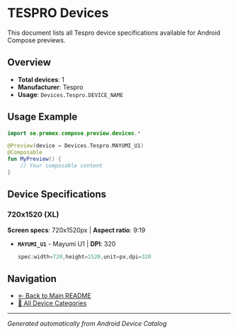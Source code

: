 # TESPRO Devices

This document lists all Tespro device specifications available for Android Compose previews.

## Overview

- **Total devices**: 1
- **Manufacturer**: Tespro
- **Usage**: `Devices.Tespro.DEVICE_NAME`

## Usage Example

```kotlin
import se.premex.compose.preview.devices.*

@Preview(device = Devices.Tespro.MAYUMI_U1)
@Composable
fun MyPreview() {
    // Your composable content
}
```

## Device Specifications

### 720x1520 (XL)

**Screen specs**: 720x1520px | **Aspect ratio**: 9:19

- **`MAYUMI_U1`** - Mayumi U1 | **DPI**: 320
  ```kotlin
  spec:width=720,height=1520,unit=px,dpi=320
  ```

## Navigation

- [← Back to Main README](../../README.md)
- [📱 All Device Categories](../README.md)

---
*Generated automatically from Android Device Catalog*
